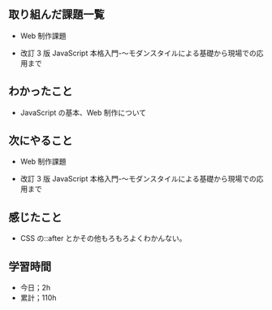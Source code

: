 ## 取り組んだ課題一覧

- Web 制作課題

- 改訂 3 版 JavaScript 本格入門-～モダンスタイルによる基礎から現場での応用まで

## わかったこと

- JavaScript の基本、Web 制作について

## 次にやること

- Web 制作課題

- 改訂 3 版 JavaScript 本格入門-～モダンスタイルによる基礎から現場での応用まで

## 感じたこと

- CSS の::after とかその他もろもろよくわかんない。

## 学習時間

- 今日；2h
- 累計；110h
